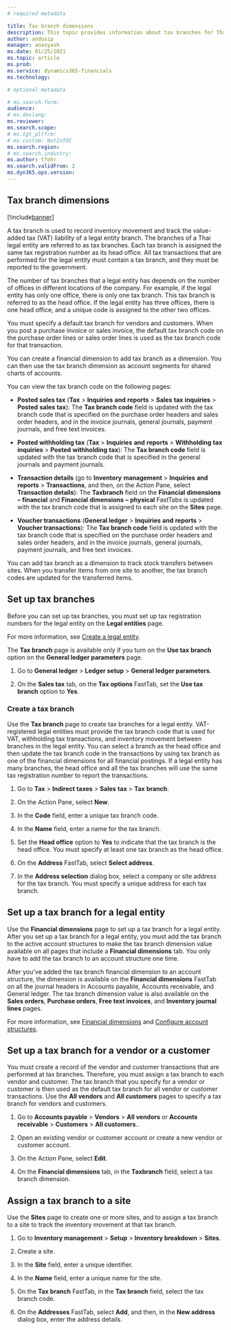 ```yaml
---
# required metadata

title: Tax branch dimensions
description: This topic provides information about tax branches for Thailand.
author: andosip
manager: anasyash
ms.date: 01/25/2021
ms.topic: article
ms.prod:
ms.service: dynamics365-financials
ms.technology: 

# optional metadata

# ms.search.form:
audience: 
# ms.devlang: 
ms.reviewer: 
ms.search.scope:
# ms.tgt_pltfrm: 
# ms.custom: NotInTOC
ms.search.region: 
# ms.search.industry:
ms.author: tfehr
ms.search.validFrom: 2
ms.dyn365.ops.version:
---
```


## Tax branch dimensions

[!include[banner](../includes/banner.md)]

A tax branch is used to record inventory movement and track the
value-added tax (VAT) liability of a legal entity branch. The branches
of a Thai legal entity are referred to as tax branches. Each tax branch
is assigned the same tax registration number as its head office. All tax
transactions that are performed for the legal entity must contain a tax
branch, and they must be reported to the government.

The number of tax branches that a legal entity has depends on the number
of offices in different locations of the company. For example, if the
legal entity has only one office, there is only one tax branch. This tax
branch is referred to as the head office. If the legal entity has three
offices, there is one head office, and a unique code is assigned to the
other two offices.

You must specify a default tax branch for vendors and customers. When
you post a purchase invoice or sales invoice, the default tax branch
code on the purchase order lines or sales order lines is used as the tax
branch code for that transaction.

You can create a financial dimension to add tax branch as a dimension.
You can then use the tax branch dimension as account segments for shared
charts of accounts.

You can view the tax branch code on the following pages:

- **Posted sales tax** (**Tax** &gt; **Inquiries** **and**
 **reports** &gt; **Sales** **tax** **inquiries** &gt; **Posted**
 **sales** **tax**): The **Tax branch code** field is updated with
    the tax branch code that is specified on the purchase order headers
    and sales order headers, and in the invoice journals, general
    journals, payment journals, and free text invoices.

- **Posted withholding tax** (**Tax** &gt; **Inquiries** **and**
 **reports** &gt; **Withholding** **tax** **inquiries** &gt;
 **Posted** **withholding** **tax**): The **Tax branch code** field
    is updated with the tax branch code that is specified in the general
    journals and payment journals.

- **Transaction details** (go to **Inventory** **management** &gt;
 **Inquiries** **and** **reports** &gt; **Transactions**, and then,
    on the Action Pane, select **Transaction** **details**): The
 **Taxbranch** field on the **Financial** **dimensions** **–**
 **financial** and **Financial** **dimensions** **–** **physical**
    FastTabs is updated with the tax branch code that is assigned to
    each site on the **Sites** page.

- **Voucher transactions** (**General ledger** &gt; **Inquiries**
 **and** **reports** &gt; **Voucher transactions**): The **Tax branch
    code** field is updated with the tax branch code that is specified
    on the purchase order headers and sales order headers, and in the
    invoice journals, general journals, payment journals, and free text
    invoices.

You can add tax branch as a dimension to track stock transfers between
sites. When you transfer items from one site to another, the tax branch
codes are updated for the transferred items.

## Set up tax branches

Before you can set up tax branches, you must set up tax registration
numbers for the legal entity on the **Legal entities** page.

For more information, see [Create a legal entity](https://docs.microsoft.com/dynamics365/fin-ops-core/fin-ops/organization-administration/tasks/create-legal-entity).

The **Tax branch** page is available only if you turn on the **Use tax
branch** option on the **General ledger parameters** page.

1.  Go to **General ledger** &gt; **Ledger setup** &gt; **General ledger
    parameters**.

2.  On the **Sales tax** tab, on the **Tax options** FastTab, set the
 **Use tax branch** option to **Yes**.

### Create a tax branch

Use the **Tax branch** page to create tax branches for a legal entity.
VAT-registered legal entities must provide the tax branch code that is
used for VAT, withholding tax transactions, and inventory movement
between branches in the legal entity. You can select a branch as the
head office and then update the tax branch code in the transactions by
using tax branch as one of the financial dimensions for all financial
postings. If a legal entity has many branches, the head office and all
the tax branches will use the same tax registration number to report the
transactions.

1.  Go to **Tax** &gt; **Indirect** **taxes** &gt; **Sales**
 **tax** &gt; **Tax** **branch**.

2.  On the Action Pane, select **New**.

3.  In the **Code** field, enter a unique tax branch code.

4.  In the **Name** field, enter a name for the tax branch.

5.  Set the **Head office** option to **Yes** to indicate that the tax
    branch is the head office. You must specify at least one tax branch
    as the head office.

6.  On the **Address** FastTab, select **Select address**.

7.  In the **Address selection** dialog box, select a company or site
    address for the tax branch. You must specify a unique address for
    each tax branch.

## Set up a tax branch for a legal entity

Use the **Financial dimensions** page to set up a tax branch for a legal
entity. After you set up a tax branch for a legal entity, you must add
the tax branch to the active account structures to make the tax branch
dimension value available on all pages that include a **Financial
dimensions** tab. You only have to add the tax branch to an account
structure one time.

After you've added the tax branch financial dimension to an account
structure, the dimension is available on the **Financial dimensions**
FastTab on all the journal headers in Accounts payable, Accounts
receivable, and General ledger. The tax branch dimension value is also
available on the **Sales orders**, **Purchase orders**, **Free text
invoices**, and **Inventory journal lines** pages.

For more information, see [Financial
dimensions](../general-ledger/financial-dimensions.md)
and [Configure account
structures](../general-ledger/configure-account-structures.md).

## Set up a tax branch for a vendor or a customer

You must create a record of the vendor and customer transactions that
are performed at tax branches. Therefore, you must assign a tax branch
to each vendor and customer. The tax branch that you specify for a
vendor or customer is then used as the default tax branch for all vendor
or customer transactions. Use the **All vendors** and **All customers**
pages to specify a tax branch for vendors and customers.

1.  Go to **Accounts payable** &gt; **Vendors** &gt; **All vendors** or
 **Accounts receivable** &gt; **Customers** &gt; **All customers**..

2.  Open an existing vendor or customer account or create a new vendor
    or customer account.

3.  On the Action Pane, select **Edit**.

4.  On the **Financial dimensions** tab, in the **Taxbranch** field,
    select a tax branch dimension.

## Assign a tax branch to a site

Use the **Sites** page to create one or more sites, and to assign a tax
branch to a site to track the inventory movement at that tax branch.

1.  Go to **Inventory management** &gt; **Setup** &gt; **Inventory
    breakdown** &gt; **Sites**.

2.  Create a site.

3.  In the **Site** field, enter a unique identifier.

4.  In the **Name** field, enter a unique name for the site.

5.  On the **Tax branch** FastTab, in the **Tax branch** field, select
    the tax branch code.

6.  On the **Addresses** FastTab, select **Add**, and then, in the **New
    address** dialog box, enter the address details.



